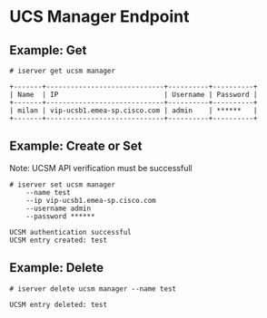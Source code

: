 # UCS Manager Endpoint

## Example: Get

```
# iserver get ucsm manager

+-------+-----------------------------+----------+----------+
| Name  | IP                          | Username | Password |
+-------+-----------------------------+----------+----------+
| milan | vip-ucsb1.emea-sp.cisco.com | admin    | ******   | 
+-------+-----------------------------+----------+----------+
```

## Example: Create or Set

Note: UCSM API verification must be successfull

```
# iserver set ucsm manager
    --name test
    --ip vip-ucsb1.emea-sp.cisco.com
    --username admin
    --password ******

UCSM authentication successful
UCSM entry created: test
```

## Example: Delete

```
# iserver delete ucsm manager --name test

UCSM entry deleted: test
```